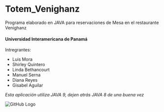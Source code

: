 # Totem_Venighanz
Programa elaborado en JAVA para reservaciones de Mesa en el restaurante Venighanz

#### Universidad Interamericana de Panamá

Intregrantes:

* Luis Mora
* Shirley Quintero
* Linda Bethancourt
* Manuel Serna
* Diana Reyes
* Gisabel Aguilar

*Esta aplicación utiliza JAVA 9, dejen atrás JAVA 8 de una buena vez*

![GitHub Logo](http://portal.uip.edu.pa/resources/images/institutions/banner_uip.png)
